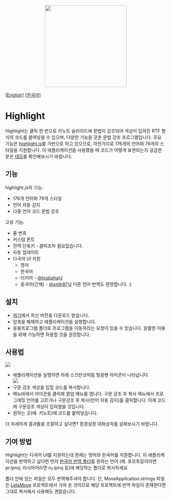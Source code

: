 <p align="center">
	<img src="https://user-images.githubusercontent.com/212034/28132290-577374c6-6777-11e7-9dd2-802606985c2b.png" width="256" height="256">
</p>

[[English](https://github.com/taggon/highlight/blob/master/README.md)]
[[한국어](https://github.com/taggon/highlight/blob/master/docs/README.ko.md)]

# Highlight

Highlight는 클릭 한 번으로 키노트 슬라이드에 문법이 강조되어 색상이 입혀진 RTF 형식의 코드를 붙여넣을 수 있으며, 다양한 기능을 갖춘 문법 강조 프로그램입니다.
주요 기능은 [highlight.js](https://highlightjs.org/)를 기반으로 하고 있으므로, 마찬가지로 176개의 언어와 79개의 스타일을 지원합니다.
이 애플리케이션을 사용했을 때 코드가 어떻게 표현되는지 궁금한 분은 [데모](https://highlightjs.org/static/demo/)를 확인해보시기 바랍니다.

## 기능

highlight.js의 기능:

* 176개 언어와 79개 스타일
* 언어 자동 감지
* 다중 언어 코드 문법 강조

고유 기능:

* 줄 번호
* 커스텀 폰트
* 전역 단축키 - 클릭조차 필요없습니다.
* 자동 업데이트
* 다국어 UI 지원
  * 영어
  * 한국어
  * 터키어 - [@tosbaha](https://github.com/tosbaha)님
  * 중국어(간체) - [@xnth97](https://github.com/xnth97)님
다른 언어 번역도 환영합니다. :)

## 설치

* [여기](https://github.com/taggon/highlight/releases)에서 최신 버전을 다운로드 받습니다.
* 압축을 해제하고 애플리케이션을 실행합니다.
* 응용프로그램 폴더로 프로그램을 이동하라는 요청이 있을 수 있습니다. 원활한 이용을 위해 가능하면 허용할 것을 권장합니다.

## 사용법

![](https://user-images.githubusercontent.com/212034/28166880-98238d06-6814-11e7-9418-83a286a8a67d.gif)

* 애플리케이션을 실행하면 아래 스크린샷처럼 형광펜 아이콘이 나타납니다.  
![](https://user-images.githubusercontent.com/212034/28166990-f05c99fe-6814-11e7-9ec8-c7569a20763d.png)
* 구문 강조 색상을 입힐 코드를 복사합니다.
* 메뉴바에서 아이콘을 클릭해 팝업 메뉴를 엽니다. 구문 강조 후 복사 메뉴에서 프로그래밍 언어를 고르거나 구문강조 후 복사(언어 자동 감지)를 클릭합니다. 이제 코드에 구문강조 색상이 입혀졌을 것입니다.
* 원하는 곳(예. 키노트)에 코드를 붙여넣습니다.

더 자세하게 결과물을 조절하고 싶다면? 환경설정 대화상자를 살펴보시기 바랍니다.

## 기여 방법

Highlight는 다국어 UI를 지원하는데 현재는 영어와 한국어를 지원합니다.
이 애플리케이션을 번역하고 싶다면 먼저
[한국어 번역 폴더](https://github.com/taggon/highlight/tree/master/Highlight/ko.lproj)를 원하는 언어
(예. 포르투갈어라면 pr.lproj, 러시아어라면 ru.lproj 등)에 해당하는 폴더로 복사하세요.

폴더 안에 있는 파일은 모두 번역해주셔야 합니다. 단, MoveApplication.strings 파일은 [LetsMove](https://github.com/potionfactory/LetsMove) 프로젝트에서 가져 온 것이므로 해당 프로젝트에 번역 파일이 존재한다면 그대로 복사해서 사용해도 괜찮습니다.
